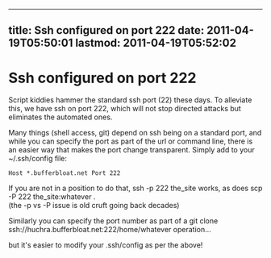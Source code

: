 
---
title: Ssh configured on port 222
date: 2011-04-19T05:50:01
lastmod: 2011-04-19T05:52:02
---
Ssh configured on port 222
==========================

Script kiddies hammer the standard ssh port (22) these days. To
alleviate this, we have ssh on port 222, which will not stop directed
attacks but eliminates the automated ones.

Many things (shell access, git) depend on ssh being on a standard port,
and while you can specify the port as part of the url or command line,
there is an easier way that makes the port change transparent. Simply
add to your \~/.ssh/config file:

`Host *.bufferbloat.net
    Port 222`

If you are not in a position to do that, ssh -p 222 the\_site works, as
does scp -P 222 the\_site:whatever .\
(the -p vs -P issue is old cruft going back decades)

Similarly you can specify the port number as part of a git clone
ssh://huchra.bufferbloat.net:222/home/whatever operation...

but it's easier to modify your .ssh/config as per the above!
